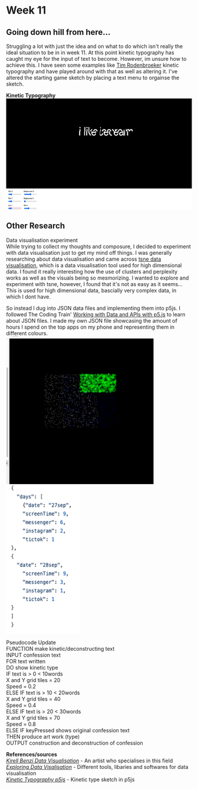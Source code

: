 # Week 11
## Going down hill from here...
Struggling a lot with just the idea and on what to do which isn't really the ideal situation to be in in week 11. At this point kinetic typography has caught my eye for the input of text to become. However, im unsure how to achieve this. I have seen some examples like [Tim Rodenbroeker](https://timrodenbroeker.de/processing-tutorial-kinetic-typography-1/) kinetic typography and have played around with that as well as altering it. I've altered the starting game sketch by placing a text menu to orgainse the sketch. <br>

__Kinetic Typography__ <br>
<img src= "https://github.com/ChantelLai/Slave-to-the-Algorithm/blob/master/Week11/Screen%20Shot%202020-10-12%20at%204.33.00%20pm.png" width="550" height="300"> <br>

## Other Research 
Data visualisation experiment <br>
While trying to collect my thoughts and composure, I decided to experiment with data visualisation just to get my mind off things. I was generally researching about data visualisation and came across [tsne data visualisation](https://distill.pub/2016/misread-tsne/), which is a data visualisation tool used for high dimensional data. I found it really interesting how the use of clusters and perplexity works as well as the visuals being so mesmorizing. I wanted to explore and experiment with tsne, however, I found that it's not as easy as it seems... This is used for high dimensional data, bascially very complex data, in which I dont have. <br>

So instead I dug into JSON data files and implementing them into p5js. I followed The Coding Train' [Working with Data and APIs with p5.js](https://www.youtube.com/watch?v=xG6rc0Lcbks) to learn about JSON files. I made my own JSON file showcasing the amount of hours I spend on the top apps on my phone and representing them in different colours. <br> 
<img src="https://github.com/ChantelLai/Slave-to-the-Algorithm/blob/master/Week11/Screen%20Shot%202020-10-12%20at%204.49.55%20pm.png" width="400" height="400"> <br>
<img src="https://github.com/ChantelLai/Slave-to-the-Algorithm/blob/master/Week11/JSONData%20pm.png" width="200" height="400"> <br> 

Pseudocode Update <br>
FUNCTION make kinetic/deconstructing text <br>
INPUT confession text <br>
FOR text written <br>
DO show kinetic type <br>
IF text is > 0 < 10words <br>
	X and Y grid tiles = 20 <br>
	Speed = 0.2 <br>
ELSE IF text is > 10 < 20words <br>
X and Y grid tiles = 40 <br>
	Speed = 0.4 <br>
ELSE IF text is > 20 < 30words <br>
X and Y grid tiles = 70 <br>
	Speed = 0.8 <br>
ELSE IF keyPressed shows original confession text <br>
THEN produce art work (type) <br>
OUTPUT construction and deconstruction of confession <br>

__References/sources__ <br>
_[Kirell Benzi Data Visualisation](https://www.kirellbenzi.com/art/secret-knowledge)_ - An artist who specialises in this field<br>
_[Exploring Data Visalisation](https://www.creativebloq.com/how-to/data-visualisation-with-p5js)_ - Different tools, libaries and softwares for data visualisation <br>
_[Kinetic Typography p5js](https://editor.p5js.org/mehow_one/sketches/h5sdeQ4jc)_ - Kinetic type sketch in p5js <br>

 
